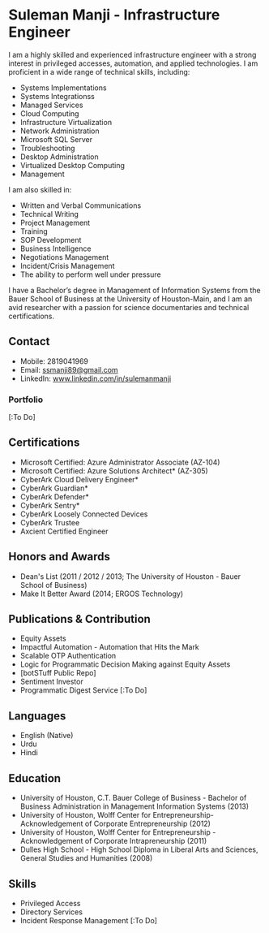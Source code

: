 # Suleman Manji - Infrastructure Engineer

I am a highly skilled and experienced infrastructure engineer with a strong interest in privileged accesses, automation, and applied technologies. I am proficient in a wide range of technical skills, including:

- Systems Implementations 
- Systems Integrationss
- Managed Services
- Cloud Computing
- Infrastructure Virtualization
- Network Administration
- Microsoft SQL Server
- Troubleshooting
- Desktop Administration
- Virtualized Desktop Computing
- Management

I am also skilled in:

- Written and Verbal Communications
- Technical Writing
- Project Management
- Training
- SOP Development
- Business Intelligence
- Negotiations Management
- Incident/Crisis Management
- The ability to perform well under pressure

I have a Bachelor’s degree in Management of Information Systems from the Bauer School of Business at the University of Houston-Main, and I am an avid researcher with a passion for science documentaries and technical certifications.

## Contact

- Mobile: 2819041969
- Email: ssmanji89@gmail.com
- LinkedIn: www.linkedin.com/in/sulemanmanji

### Portfolio
[:To Do]

## Certifications
- Microsoft Certified: Azure Administrator Associate (AZ-104)
- Microsoft Certified: Azure Solutions Architect* (AZ-305)
- CyberArk Cloud Delivery Engineer*
- CyberArk Guardian*
- CyberArk Defender*
- CyberArk Sentry*
- CyberArk Loosely Connected Devices
- CyberArk Trustee
- Axcient Certified Engineer

## Honors and Awards

- Dean's List (2011 / 2012 / 2013; The University of Houston - Bauer School of Business)
- Make It Better Award (2014; ERGOS Technology)

## Publications & Contribution

- Equity Assets
- Impactful Automation - Automation that Hits the Mark
- Scalable OTP Authentication
- Logic for Programmatic Decision Making against Equity Assets
- [botSTuff Public Repo]
- Sentiment Investor 
- Programmatic Digest Service 
[:To Do]

## Languages

- English (Native)
- Urdu
- Hindi

## Education

- University of Houston, C.T. Bauer College of Business - Bachelor of Business Administration in Management Information Systems (2013)
- University of Houston, Wolff Center for Entrepreneurship- Acknowledgement of Corporate Entrepreneurship (2012)
- University of Houston, Wolff Center for Entrepreneurship - Acknowledgement of Corporate Intrapreneurship (2011)
- Dulles High School - High School Diploma in Liberal Arts and Sciences, General Studies and Humanities (2008)

## Skills

- Privileged Access
- Directory Services
- Incident Response Management
[:To Do]
